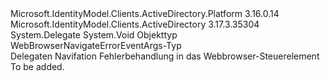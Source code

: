 <Type Name="WebBrowserNavigateErrorEventHandler" FullName="Microsoft.IdentityModel.Clients.ActiveDirectory.Internal.WebBrowserNavigateErrorEventHandler">
  <TypeSignature Language="C#" Value="public delegate void WebBrowserNavigateErrorEventHandler(object sender, WebBrowserNavigateErrorEventArgs e);" />
  <TypeSignature Language="ILAsm" Value=".class public auto ansi sealed WebBrowserNavigateErrorEventHandler extends System.MulticastDelegate" />
  <TypeSignature Language="DocId" Value="T:Microsoft.IdentityModel.Clients.ActiveDirectory.Internal.WebBrowserNavigateErrorEventHandler" />
  <TypeSignature Language="VB.NET" Value="Public Delegate Sub WebBrowserNavigateErrorEventHandler(sender As Object, e As WebBrowserNavigateErrorEventArgs)" />
  <TypeSignature Language="F#" Value="type WebBrowserNavigateErrorEventHandler = delegate of obj * WebBrowserNavigateErrorEventArgs -&gt; unit" />
  <AssemblyInfo>
    <AssemblyName>Microsoft.IdentityModel.Clients.ActiveDirectory.Platform</AssemblyName>
    <AssemblyVersion>3.16.0.14</AssemblyVersion>
  </AssemblyInfo>
  <AssemblyInfo>
    <AssemblyName>Microsoft.IdentityModel.Clients.ActiveDirectory</AssemblyName>
    <AssemblyVersion>3.17.3.35304</AssemblyVersion>
  </AssemblyInfo>
  <Base>
    <BaseTypeName>System.Delegate</BaseTypeName>
  </Base>
  <Parameters>
    <Parameter Name="sender" Type="System.Object" />
    <Parameter Name="e" Type="Microsoft.IdentityModel.Clients.ActiveDirectory.Internal.WebBrowserNavigateErrorEventArgs" />
  </Parameters>
  <ReturnValue>
    <ReturnType>System.Void</ReturnType>
  </ReturnValue>
  <Docs>
    <param name="sender">Objekttyp</param>
    <param name="e">WebBrowserNavigateErrorEventArgs-Typ</param>
    <summary>
            Delegaten Navifation Fehlerbehandlung in das Webbrowser-Steuerelement
            </summary>
    <remarks>To be added.</remarks>
  </Docs>
</Type>
